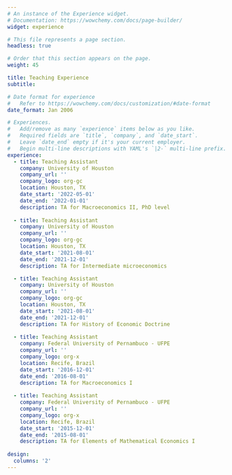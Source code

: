 ```yaml
---
# An instance of the Experience widget.
# Documentation: https://wowchemy.com/docs/page-builder/
widget: experience

# This file represents a page section.
headless: true

# Order that this section appears on the page.
weight: 45

title: Teaching Experience
subtitle:

# Date format for experience
#   Refer to https://wowchemy.com/docs/customization/#date-format
date_format: Jan 2006

# Experiences.
#   Add/remove as many `experience` items below as you like.
#   Required fields are `title`, `company`, and `date_start`.
#   Leave `date_end` empty if it's your current employer.
#   Begin multi-line descriptions with YAML's `|2-` multi-line prefix.
experience:
  - title: Teaching Assistant
    company: University of Houston
    company_url: ''
    company_logo: org-gc
    location: Houston, TX
    date_start: '2022-05-01'
    date_end: '2022-01-01'
    description: TA for Macroeconomics II, PhD level
  
  - title: Teaching Assistant
    company: University of Houston
    company_url: ''
    company_logo: org-gc
    location: Houston, TX
    date_start: '2021-08-01'
    date_end: '2021-12-01'
    description: TA for Intermediate microeconomics

  - title: Teaching Assistant
    company: University of Houston
    company_url: ''
    company_logo: org-gc
    location: Houston, TX
    date_start: '2021-08-01'
    date_end: '2021-12-01'
    description: TA for History of Economic Doctrine
    
  - title: Teaching Assistant
    company: Federal University of Pernambuco - UFPE
    company_url: ''
    company_logo: org-x
    location: Recife, Brazil
    date_start: '2016-12-01'
    date_end: '2016-08-01'
    description: TA for Macroeconomics I
 
  - title: Teaching Assistant
    company: Federal University of Pernambuco - UFPE
    company_url: ''
    company_logo: org-x
    location: Recife, Brazil
    date_start: '2015-12-01'
    date_end: '2015-08-01'
    description: TA for Elements of Mathematical Economics I
    
design:
  columns: '2'
---
```

